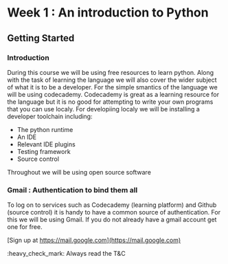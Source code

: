 # Week 1 : An introduction to Python

## Getting Started

### Introduction

During this course we will be using free resources to learn python. Along with the task of learning the language we will also cover the wider subject of what it is to be a developer. For the simple smantics of the language we will be using codecademy. Codecademy is great as a learning resource for the language but it is no good for attempting to write your own programs that you can use localy. For developiing localy we will be installing a developer toolchain including:

* The python runtime
* An IDE
* Relevant IDE plugins
* Testing framework
* Source control

Throughout we will be using open source software

### Gmail : Authentication to bind them all

To log on to services such as Codecademy \(learning platform\) and Github \(source control\) it is handy to have a common source of authentication. For this we will be using Gmail. If you do not already have a gmail account get one for free.

[Sign up at https://mail.google.com](https://mail.google.com)

:heavy\_check\_mark: Always read the T&C

